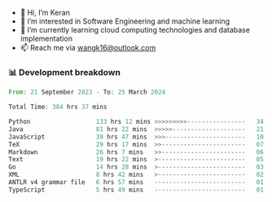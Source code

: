 - 👋 Hi, I’m Keran
- 👀 I’m interested in Software Engineering and machine learning
- 🌱 I’m currently learning cloud computing technologies and database implementation
- 📫 Reach me via wangk16@outlook.com


###  📊 Development breakdown
<!--START_SECTION:waka-->

```rust
From: 21 September 2023 - To: 25 March 2024

Total Time: 384 hrs 37 mins

Python                  133 hrs 12 mins >>>>>>>>>----------------   34.50 %
Java                    81 hrs 22 mins  >>>>>--------------------   21.07 %
JavaScript              39 hrs 47 mins  >>>----------------------   10.30 %
TeX                     29 hrs 17 mins  >>-----------------------   07.58 %
Markdown                26 hrs 7 mins   >>-----------------------   06.76 %
Text                    19 hrs 22 mins  >------------------------   05.02 %
Go                      14 hrs 28 mins  >------------------------   03.75 %
XML                     8 hrs 42 mins   >------------------------   02.25 %
ANTLR v4 grammar file   6 hrs 57 mins   -------------------------   01.80 %
TypeScript              5 hrs 49 mins   -------------------------   01.51 %
```

<!--END_SECTION:waka-->

<!---
keran-w/keran-w is a ✨ special ✨ repository because its `README.md` (this file) appears on your GitHub profile.
You can click the Preview link to take a look at your changes.
--->
